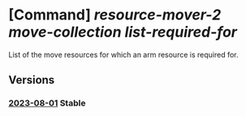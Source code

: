 # [Command] _resource-mover-2 move-collection list-required-for_

List of the move resources for which an arm resource is required for.

## Versions

### [2023-08-01](/Resources/mgmt-plane/L3N1YnNjcmlwdGlvbnMve30vcmVzb3VyY2Vncm91cHMve30vcHJvdmlkZXJzL21pY3Jvc29mdC5taWdyYXRlL21vdmVjb2xsZWN0aW9ucy97fS9yZXF1aXJlZGZvcg==/2023-08-01.xml) **Stable**

<!-- mgmt-plane /subscriptions/{}/resourcegroups/{}/providers/microsoft.migrate/movecollections/{}/requiredfor 2023-08-01 -->
